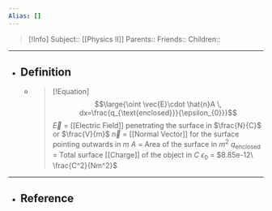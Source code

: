 ```yaml
---
Alias: []
---
```

> [!Info]
> Subject:: [[Physics II]]
> Parents:: 
> Friends:: 
> Children:: 
---
- ## Definition
	- > [!Equation]
	  > $$\large{\oint \vec{E}\cdot \hat{n}A \, dx=\frac{q_{\text{enclosed}}}{\epsilon_{0}}}$$
	  > $\vec{E}$ = [[Electric Field]] penetrating the surface in $\frac{N}{C}$ or $\frac{V}{m}$
	  > $\vec{n}$ = [[Normal Vector]] for the surface pointing outwards in $m$
	  > $A$ = Area of the surface in $m^2$
	  > $q_{\text{enclosed}}$ = Total surface [[Charge]] of the object in $C$
	  > $\epsilon_{0}$ = $8.85e-12\ \frac{C^2}{Nm^2}$
---
- ## Reference